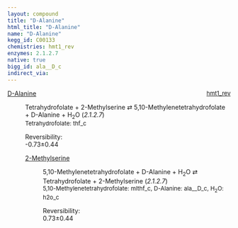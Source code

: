 ```yaml
---
layout: compound
title: "D-Alanine"
html_title: "D-Alanine"
name: "D-Alanine"
kegg_id: C00133
chemistries: hmt1_rev
enzymes: 2.1.2.7
native: true
bigg_id: ala__D_c
indirect_via: 
---
```

<dl><dt class='rs-product'><a href='/compounds/C00133' class='link-dark' data-bs-toggle='tooltip' data-bs-html='true' data-bs-title='KEGG: C00133'>D-Alanine</a><span style='float: right; max-width: 40%'><a href='/chemistries/hmt1_rev' class='link-dark opacity-50' style='font-size: small; word-wrap: anywhere;'>hmt1_rev</a></span></dt><dd><p>Tetrahydrofolate + 2-Methylserine &#8644; 5,10-Methylenetetrahydrofolate + D-Alanine + H<sub>2</sub>O (<i>2.1.2.7</i>)<br /><span style='font-size: small;'><span data-bs-toggle='tooltip' data-bs-html='true' data-bs-title='KEGG: C00101'>Tetrahydrofolate</span>: thf_c</span><br /><div class="reversibility_info">Reversibility: <div class="progress" style="flex-direction: row-reverse;"><div class="progress-bar bg-success" role="progressbar" style="width: 7.29%" aria-valuenow="-0.729418632704947" aria-valuemin="0" aria-valuemax="10"></div><div class="progress-bar bg-warning" role="progressbar" style="width: 4.36%" aria-valuenow="-0.729418632704947" aria-valuemin="0" aria-valuemax="10"></div></div><span>-0.73&plusmn;0.44</span><div class="progress"><div class="progress-bar bg-danger" role="progressbar" style="width: 0%" aria-valuenow="-0.729418632704947" aria-valuemin="0" aria-valuemax="10"></div></div></div></p><dl><dt><a href='/compounds/C02115' class='link-dark' data-bs-toggle='tooltip' data-bs-html='true' data-bs-title='KEGG: C02115'>2-Methylserine</a><span style='float: right; max-width: 40%'><a href='/chemistries/None' class='link-dark opacity-50' style='font-size: small; word-wrap: anywhere;'></a></span></dt><dd><p>5,10-Methylenetetrahydrofolate + D-Alanine + H<sub>2</sub>O &#8644; Tetrahydrofolate + 2-Methylserine (<i>2.1.2.7</i>)<br /><span style='font-size: small;'><span data-bs-toggle='tooltip' data-bs-html='true' data-bs-title='KEGG: C00143'>5,10-Methylenetetrahydrofolate</span>: mlthf_c, <span data-bs-toggle='tooltip' data-bs-html='true' data-bs-title='KEGG: C00133'>D-Alanine</span>: ala__D_c, <span data-bs-toggle='tooltip' data-bs-html='true' data-bs-title='KEGG: C00001'>H<sub>2</sub>O</span>: h2o_c</span><br /><div class="reversibility_info">Reversibility: <div class="progress"><div class="progress-bar bg-success" role="progressbar" style="width: 0%" aria-valuenow="0" aria-valuemin="0" aria-valuemax="100"></div></div><span>0.73&plusmn;0.44</span><div class="progress"><div class="progress-bar bg-danger" role="progressbar" style="width: 7.29%" aria-valuenow="0.7294186327049355" aria-valuemin="0" aria-valuemax="10"></div><div class="progress-bar bg-warning" role="progressbar" style="width: 4.36%" aria-valuenow="0.7294186327049355" aria-valuemin="0" aria-valuemax="10"></div></div></div></p><dl></dl></dd></dl></dd></dl>